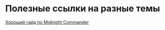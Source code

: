 # Полезные ссылки на разные темы

[Хороший гайд по Midnight Commander](http://klimer.eu/2015/05/01/use-midnight-commander-like-a-pro/)

